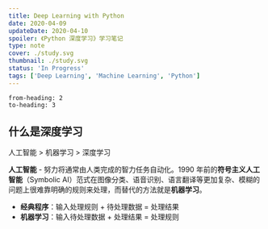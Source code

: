 ```yaml
---
title: Deep Learning with Python
date: 2020-04-09
updateDate: 2020-04-10
spoiler: 《Python 深度学习》学习笔记
type: note
cover: ./study.svg
thumbnail: ./study.svg
status: 'In Progress'
tags: ['Deep Learning', 'Machine Learning', 'Python']
---
```


```toc
from-heading: 2
to-heading: 3
```

## 什么是深度学习

<span class="hl-1">人工智能</span> > <span class="hl-2">机器学习</span> > <span class="hl-3">深度学习</span>

**人工智能** - 努力将通常由人类完成的智力任务自动化。1990 年前的**符号主义人工智能**（Symbolic AI）范式在图像分类、语音识别、语言翻译等更加复杂、模糊的问题上很难靠明确的规则来处理，而替代的方法就是**机器学习**。

+ **经典程序**：输入处理规则 + 待处理数据 = 处理结果
+ **机器学习**：输入待处理数据 + 处理结果 = 处理规则